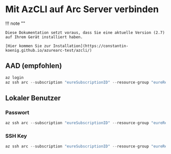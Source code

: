 # **Mit AzCLI auf Arc Server verbinden**
!!! note ""

    Diese Dokumentation setzt voraus, dass Sie eine aktuelle Version (2.7) auf Ihrem Gerät installiert haben.
    
    [Hier kommen Sie zur Installation](https://constantin-koenig.github.io/azurearc-test/azcli/) 



## AAD (empfohlen)

``` py
az login
az ssh arc --subscription "eureSubscriptionID" --resource-group "eureRessourcenGruppe" --name "nameDesServers" 
```

## Lokaler Benutzer

### Passwort

``` py
az ssh arc --subscription "eureSubscriptionID" --resource-group "eureRessourcenGruppe" --name "nameDesServers" --local-user "lokalerBenutzer"
```

### SSH Key

``` py
az ssh arc --subscription "eureSubscriptionID" --resource-group "eureRessourcenGruppe" --name "nameDesServers" --local-user "lokalerBenutzer" --private-key-file "/pfad/zum/privatkey"
```